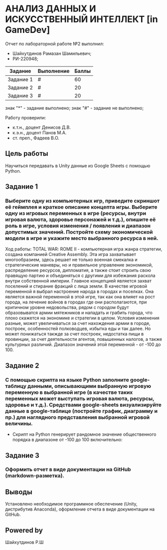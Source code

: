 # АНАЛИЗ ДАННЫХ И ИСКУССТВЕННЫЙ ИНТЕЛЛЕКТ [in GameDev]
Отчет по лабораторной работе №2 выполнил:
- Шайхутдинов Рамазан Шамильевич;
- РИ-220948;

| Задание | Выполнение | Баллы |
| --- | --- | --- |
| Задание 1 | # | 60 |
| Задание 2 | # | 20 |
| Задание 3 | # | 20 |

знак "*" - задание выполнено; знак "#" - задание не выполнено;

Работу проверили:
- к.т.н., доцент Денисов Д.В.
- к.э.н., доцент Панов М.А.
- ст. преп., Фадеев В.О.

## Цель работы
Научиться передавать в Unity данные из Google Sheets с помощью Python.

## Задание 1
### Выберите одну из компьютерных игр, приведите скриншот её геймплея и краткое описание концепта игры. Выберите одну из игровых переменных в игре (ресурсы, внутри игровая валюта, здоровье персонажей и т.д.), опишите её роль в игре, условия изменения / появления и диапазон допустимых значений. Постройте схему экономической модели в игре и укажите место выбранного ресурса в ней.

Ход работы:
TOTAL WAR: ROME II - компьютерная игра жанра стратегии, создана компанией Creative Assembly. Эта игра захватывает многообразием, здесь решает не только военная смекалка и стратегические маневры, но и правильное управление экономикой, распределение ресурсов, дипломатия, а также стоит строить свою правящую партию и объединяться с другими для избежания раскола внутри собственной империи. Главное концепцией является захват поселений и стирание фракций с лица земли. В качестве игровой переменной я выбрал настроение народа в городах и поселках. Она является важной переменной в этой игре, так как она влияет на рост города, на лечение войнов в городах где они располагаются, при критичном уровне недовольства, рядом с городом будут образовыватся армии мятежников и нападать и грабить города, что плохо скажется на экономике и стратегии в целом. Условия изменения разные, может увеличиваться за счет нахождения армии в городе, построек, особенностей полководцев, избытка еды и так далее. Но может понижаться такжде за счет построек, недостатка пищи в провинции, за счет деятельности агентов, повышенных налогов, а также культурных различий.
Диапазон значений этой переменной - от -100 до 100.

## Задание 2
### С помощью скрипта на языке Python заполните google-таблицу данными, описывающими выбранную игровую переменную в выбранной игре (в качестве таких переменных может выступать игровая валюта, ресурсы, здоровье и т.д.). Средствами google-sheets визуализируйте данные в google-таблице (постройте график, диаграмму и пр.) для наглядного представления выбранной игровой величины.

- Скрипт на Python генерирует рандомное значение общественного порядка в диапазоне от -100 до 100 включительно:


## Задание 3
### Оформить отчет в виде документации на GitHub (markdown-разметка).


## Выводы
Установлено необходимое программное обеспечение (Unity, дистрибутив Anaconda), оформление отчета в виде документации на GitHub.

## Powered by
Шайхутдинов Р.Ш
